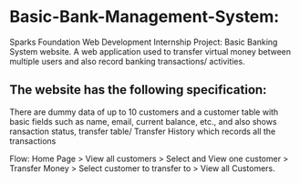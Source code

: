 # Basic-Bank-Management-System:
Sparks Foundation Web Development Internship Project: Basic Banking System website. A web application used to transfer virtual money between multiple users and also record banking transactions/ activities.

## The website has the following specification:
There are dummy data of up to 10 customers and a customer table with basic fields such as name, email, current balance, etc., and also shows ransaction status, transfer table/ Transfer History which records all the transactions

Flow: Home Page > View all customers > Select and View one customer > Transfer Money > Select customer to transfer to > View all Customers.
